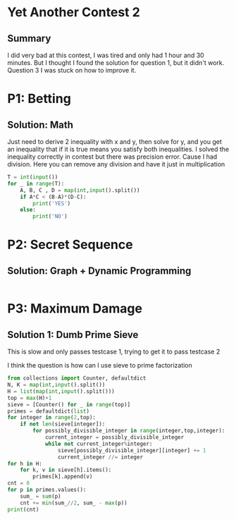 # Yet Another Contest 2

## Summary

I did very bad at this contest, I was tired and only had 1 hour and 30 minutes.  But I thought
I found the solution for question 1, but it didn't work.  Question 3 I was stuck on how to improve it. 


# P1: Betting

## Solution: Math

Just need to derive 2 inequality with x and y, then solve for y, and you get an inequality
that if it is true means you satisfy both inequalities.  I solved the inequality correctly in contest
but there was precision error.  Cause I had division.  Here you can remove any division and have it
just in multiplication

```py
T = int(input())
for _ in range(T):
    A, B, C , D = map(int,input().split())
    if A*C < (B-A)*(D-C):
        print('YES')
    else:
        print('NO')
```

# P2: Secret Sequence

## Solution: Graph + Dynamic Programming



```py

```

# P3: Maximum Damage

## Solution 1: Dumb Prime Sieve

This is slow and only passes testcase 1, trying to get it to pass testcase 2

I think the question is how can I use sieve to prime factorization

```py
from collections import Counter, defaultdict
N, K = map(int,input().split())
H = list(map(int,input().split()))
top = max(H)+1
sieve = [Counter() for _ in range(top)]
primes = defaultdict(list)
for integer in range(2,top):
    if not len(sieve[integer]):
        for possibly_divisible_integer in range(integer,top,integer):
            current_integer = possibly_divisible_integer
            while not current_integer%integer:
                sieve[possibly_divisible_integer][integer] += 1
                current_integer //= integer
for h in H:
    for k, v in sieve[h].items():
        primes[k].append(v)
cnt = 0
for p in primes.values():
    sum_ = sum(p)
    cnt += min(sum_//2, sum_ - max(p))
print(cnt)
```